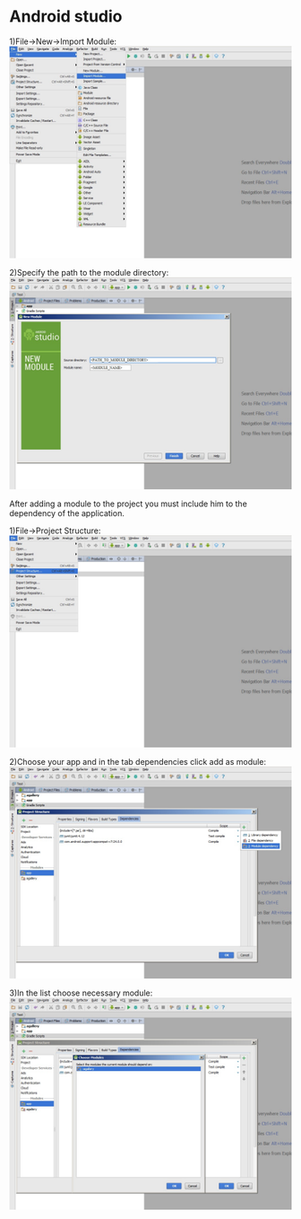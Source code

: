 # Android studio

1)File->New->Import Module:
![](import_module_1.jpg)

2)Specify the path to the module directory:
![](import_module_2.jpg)


After adding a module to the project you must include him to the dependency of the application.


1)File->Project Structure:
![](import_module_3.jpg)

2)Choose your app and in the tab dependencies click add as module:
![](import_module_4.jpg)

3)In the list choose necessary module:
![](import_module_5.jpg)